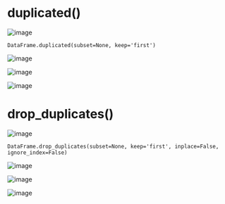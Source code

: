# duplicated()

![image](https://user-images.githubusercontent.com/60442877/232180424-c64759e8-6604-4bb7-b2b3-73d7a6d3608a.png)

    DataFrame.duplicated(subset=None, keep='first')

![image](https://user-images.githubusercontent.com/60442877/232180433-14411ef3-3ccf-40ac-8e67-120e5b0735c9.png)

![image](https://user-images.githubusercontent.com/60442877/232180489-fc635c80-0edf-484a-b43b-69ffe1077df9.png)

![image](https://user-images.githubusercontent.com/60442877/232180498-634dde88-2d81-4f8d-8f13-37add371e2c5.png)


# drop_duplicates()

![image](https://user-images.githubusercontent.com/60442877/232265742-86075abe-1dff-463f-9c30-0fb2e4e759a7.png)

    DataFrame.drop_duplicates(subset=None, keep='first', inplace=False, ignore_index=False)

![image](https://user-images.githubusercontent.com/60442877/232265764-26644021-3785-463f-bd1a-7ac791dfa60e.png)

![image](https://user-images.githubusercontent.com/60442877/232265783-39253165-8f21-4bc5-83f4-e14d261302f7.png)

![image](https://user-images.githubusercontent.com/60442877/232265788-9f397de7-983b-4f01-a0f6-097670d66e0d.png)


